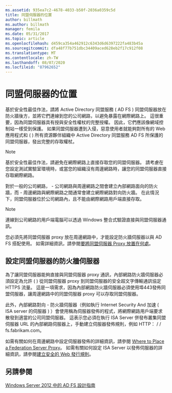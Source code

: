 ```yaml
---
ms.assetid: 935ea7c2-4678-4033-b50f-2036a0359c5d
title: 同盟伺服器的位置
author: billmath
ms.author: billmath
manager: femila
ms.date: 05/31/2017
ms.topic: article
ms.openlocfilehash: d459ca354a462912c6343d6d6397222fa483b45a
ms.sourcegitcommit: dfa48f77b751dbc34409aced628eb2f17c912f08
ms.translationtype: MT
ms.contentlocale: zh-TW
ms.lasthandoff: 08/07/2020
ms.locfileid: "87962652"
---
```

# <a name="where-to-place-a-federation-server"></a>同盟伺服器的位置

基於安全性最佳作法，請將 Active Directory 同盟服務 \( AD FS \) 同盟伺服器放在防火牆後方，並將它們連線到您的公司網路，以避免暴露在網際網路上。 這很重要，因為同盟伺服器具有授與安全性權杖的完整授權。 因此，它們應該像網域控制站一樣受到保護。 如果同盟伺服器遭到入侵，惡意使用者就能夠對所有的 Web 應用程式和 \( \) 所有資源夥伴組織中 Active Directory 同盟服務 AD FS 所保護的同盟伺服器，發出完整的存取權杖。

> [!NOTE]
> 基於安全性最佳作法，請避免在網際網路上直接存取您的同盟伺服器。 請考慮在您設定測試實驗室環境時，或當您的組織沒有周邊網路時，讓您的同盟伺服器直接存取網際網路。

對於一般的公司網路， \- 公司網路與周邊網路之間會建立內部網路面向的防火牆，而 \- 周邊網路與網際網路之間通常會建立網際網路對向防火牆。 在此情況下，同盟伺服器位於公司網路內，且不能由網際網路用戶端直接存取。

> [!NOTE]
> 連線到公司網路的用戶端電腦可以透過 Windows 整合式驗證直接與同盟伺服器通訊。

您必須先將同盟伺服器 proxy 放在周邊網路中，才能設定防火牆伺服器以與 AD FS 搭配使用。 如需詳細資訊，請參閱[要將同盟伺服器 Proxy 放置在何處](Where-to-Place-a-Federation-Server-Proxy.md)。

## <a name="configuring-your-firewall-servers-for-a-federation-server"></a>設定同盟伺服器的防火牆伺服器
為了讓同盟伺服器能夠直接與同盟伺服器 proxy 通訊，內部網路防火牆伺服器必須設定為允許 \( \) 從同盟伺服器 proxy 到同盟伺服器的安全超文字傳輸通訊協定 HTTPS 流量。 這是一項需求，因為內部網路防火牆伺服器必須使用埠443發佈同盟伺服器，讓周邊網路中的同盟伺服器 proxy 可以存取同盟伺服器。

此外，內部網路對向 \- 防火牆伺服器（例如執行 Internet Security And 加速 \( ISA server 的伺服器 \) ）會使用稱為伺服器發佈的程式，將網際網路用戶端要求散發到適當的公司同盟伺服器。 這表示您必須在執行 ISA Server 併發布叢集同盟伺服器 URL 的內部網路伺服器上，手動建立伺服器發佈規則，例如 HTTP： \/ \/ fs.fabrikam.com。

如需有關如何在周邊網路中設定伺服器發佈的詳細資訊，請參閱 [Where to Place a Federation Server Proxy](Where-to-Place-a-Federation-Server-Proxy.md)。 如需有關如何設定 ISA Server 以發佈伺服器的詳細資訊，請參閱[建立安全的 Web 發行規則](https://go.microsoft.com/fwlink/?LinkId=75182)。

## <a name="see-also"></a>另請參閱
[Windows Server 2012 中的 AD FS 設計指南](AD-FS-Design-Guide-in-Windows-Server-2012.md)
